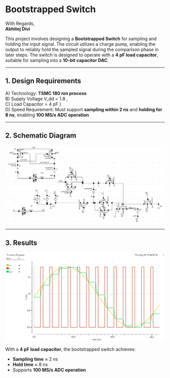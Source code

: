 # Bootstrapped Switch  

With Regards,  
**Abhitej Divi**

This project involves designing a **Bootstrapped Switch** for sampling and holding the input signal. The circuit utilizes a charge pump, enabling the output to reliably hold the sampled signal during the comparison phase in later steps. The switch is designed to operate with a **4 pF load capacitor**, suitable for sampling into a **10-bit capacitor DAC**.   

---

## 1. Design Requirements  

A) Technology: **TSMC 180 nm process**  
B) Supply Voltage V_dd = 1.8 \,   
C) Load Capacitor = 4 pF \)  
D) Speed Requirement: Must support **sampling within 2 ns** and **holding for 8 ns**, enabling **100 MS/s ADC operation**  

---

## 2. Schematic Diagram  

![Bootstrapped Switch Schematic](https://github.com/abhitejdivi5/Analog-Blocks/blob/6bf6383a2450f60f96de05ba46ef886a41f6ee8e/boot.png)

---

## 3. Results  

![Bootstrapped Switch Results](https://github.com/abhitejdivi5/Analog-Blocks/blob/6bf6383a2450f60f96de05ba46ef886a41f6ee8e/boot_2.png)  

With a **4 pF load capacitor**, the bootstrapped switch achieves:  
- **Sampling time** ≈ 2 ns  
- **Hold time** ≈ 8 ns  
- Supports **100 MS/s ADC operation**  

